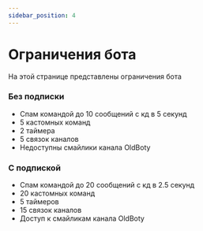```yaml
---
sidebar_position: 4
---
```


# Ограничения бота

На этой странице представлены ограничения бота

### Без подписки
- Спам командой до 10 сообщений с кд в 5 секунд
- 5 кастомных команд
- 2 таймера
- 5 связок каналов
- Недоступны смайлики канала OldBoty

### С подпиской
- Спам командой до 20 сообщений с кд в 2.5 секунд
- 20 кастомных команд
- 5 таймеров
- 15 связок каналов
- Доступ к смайликам канала OldBoty
